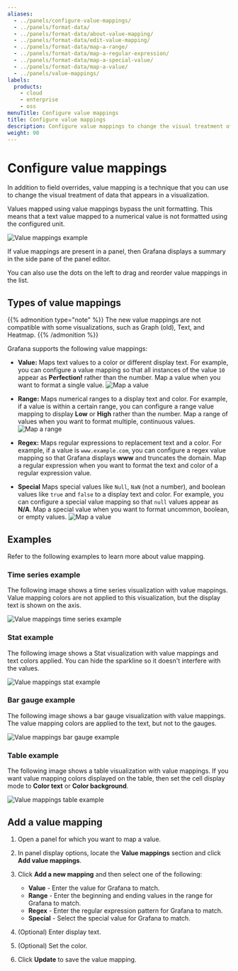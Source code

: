 ```yaml
---
aliases:
  - ../panels/configure-value-mappings/
  - ../panels/format-data/
  - ../panels/format-data/about-value-mapping/
  - ../panels/format-data/edit-value-mapping/
  - ../panels/format-data/map-a-range/
  - ../panels/format-data/map-a-regular-expression/
  - ../panels/format-data/map-a-special-value/
  - ../panels/format-data/map-a-value/
  - ../panels/value-mappings/
labels:
  products:
    - cloud
    - enterprise
    - oss
menuTitle: Configure value mappings
title: Configure value mappings
description: Configure value mappings to change the visual treatment of data in your visualizations
weight: 90
---
```


# Configure value mappings

In addition to field overrides, value mapping is a technique that you can use to change the visual treatment of data that appears in a visualization.

Values mapped using value mappings bypass the unit formatting. This means that a text value mapped to a numerical value is not formatted using the configured unit.

![Value mappings example](/static/img/docs/value-mappings/value-mappings-example-8-0.png)

If value mappings are present in a panel, then Grafana displays a summary in the side pane of the panel editor.

You can also use the dots on the left to drag and reorder value mappings in the list.

## Types of value mappings

{{% admonition type="note" %}}
The new value mappings are not compatible with some visualizations, such as Graph (old), Text, and Heatmap.
{{% /admonition %}}

Grafana supports the following value mappings:

- **Value:** Maps text values to a color or different display text. For example, you can configure a value mapping so that all instances of the value `10` appear as **Perfection!** rather than the number. Map a value when you want to format a single value.
  ![Map a value](/static/img/docs/value-mappings/map-value-8-0.png)

- **Range:** Maps numerical ranges to a display text and color. For example, if a value is within a certain range, you can configure a range value mapping to display **Low** or **High** rather than the number. Map a range of values when you want to format multiple, continuous values.
  ![Map a range](/static/img/docs/value-mappings/map-range-8-0.png)

- **Regex:** Maps regular expressions to replacement text and a color. For example, if a value is `www.example.com`, you can configure a regex value mapping so that Grafana displays **www** and truncates the domain. Map a regular expression when you want to format the text and color of a regular expression value.

- **Special** Maps special values like `Null`, `NaN` (not a number), and boolean values like `true` and `false` to a display text and color. For example, you can configure a special value mapping so that `null` values appear as **N/A**. Map a special value when you want to format uncommon, boolean, or empty values.
  ![Map a value](/static/img/docs/value-mappings/map-special-value-8-0.png)

## Examples

Refer to the following examples to learn more about value mapping.

### Time series example

The following image shows a time series visualization with value mappings. Value mapping colors are not applied to this visualization, but the display text is shown on the axis.

![Value mappings time series example](/static/img/docs/value-mappings/value-mappings-summary-example-8-0.png)

### Stat example

The following image shows a Stat visualization with value mappings and text colors applied. You can hide the sparkline so it doesn't interfere with the values.

![Value mappings stat example](/static/img/docs/value-mappings/value-mappings-stat-example-8-0.png)

### Bar gauge example

The following image shows a bar gauge visualization with value mappings. The value mapping colors are applied to the text, but not to the gauges.

![Value mappings bar gauge example](/static/img/docs/value-mappings/value-mappings-bar-gauge-example-8-0.png)

### Table example

The following image shows a table visualization with value mappings. If you want value mapping colors displayed on the table, then set the cell display mode to **Color text** or **Color background**.

![Value mappings table example](/static/img/docs/value-mappings/value-mappings-table-example-8-0.png)

## Add a value mapping

1. Open a panel for which you want to map a value.
1. In panel display options, locate the **Value mappings** section and click **Add value mappings**.
1. Click **Add a new mapping** and then select one of the following:

   - **Value** - Enter the value for Grafana to match.
   - **Range** - Enter the beginning and ending values in the range for Grafana to match.
   - **Regex** - Enter the regular expression pattern for Grafana to match.
   - **Special** - Select the special value for Grafana to match.

1. (Optional) Enter display text.
1. (Optional) Set the color.
1. Click **Update** to save the value mapping.
